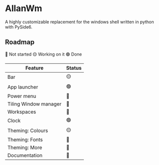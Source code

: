 # AllanWm
A highly customizable replacement for the windows shell written in python with PySide6.

## Roadmap

🔴 Not started
🟡 Working on it
🟢 Done

| Feature | Status |
| ----------- | ----------- |
| Bar | 🟡 |
| App launcher | 🟢 |
| Power menu | 🔴 |
| Tiling Window manager | 🔴 |
| Workspaces | 🔴 |
| Clock | 🟢 |
| Theming: Colours | 🟡 |
| Theming: Fonts | 🔴 |
| Theming: More | 🔴 |
| Documentation | 🔴 |

